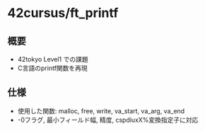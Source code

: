 # 42cursus/ft_printf

## 概要
* 42tokyo Level1 での課題
* C言語のprintf関数を再現

## 仕様
* 使用した関数: malloc, free, write, va_start, va_arg, va_end
* -0フラグ, 最小フィールド幅, 精度, cspdiuxX%変換指定子に対応
